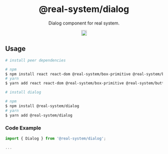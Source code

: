 <h1 align="center">@real-system/dialog</h1>
<p align="center">Dialog component for real system.</p>
<p align="center">
<a href="https://www.npmjs.com/package/@real-system/dialog"><img src="https://badgen.net/npm/v/@real-system/dialog?label=&icon=npm&color=blue" alt="npm version" height="18"/></a>
</p>

## Usage

```bash
# install peer dependencies

# npm
$ npm install react react-dom @real-system/box-primitive @real-system/button @real-system/dialog-primitive @real-system/styling-library @real-system/theme-library
# yarn
$ yarn add react react-dom @real-system/box-primitive @real-system/button @real-system/dialog-primitive @real-system/styling-library @real-system/theme-library

# install dialog

# npm
$ npm install @real-system/dialog
# yarn
$ yarn add @real-system/dialog
```

### Code Example

```typescript
import { Dialog } from '@real-system/dialog';

...

```
